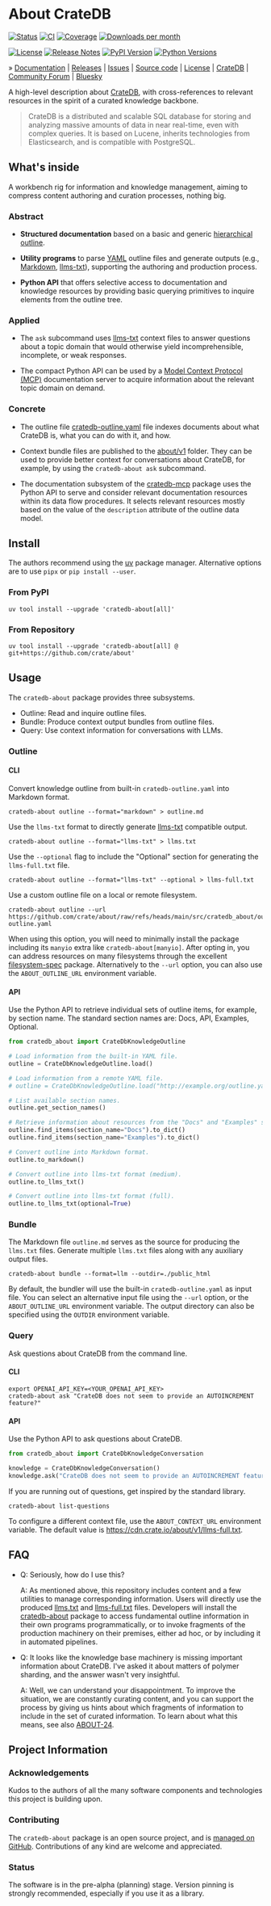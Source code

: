 # About CrateDB

[![Status][badge-status]][project-pypi]
[![CI][badge-ci]][project-ci]
[![Coverage][badge-coverage]][project-coverage]
[![Downloads per month][badge-downloads-per-month]][project-downloads]

[![License][badge-license]][project-license]
[![Release Notes][badge-release-notes]][project-release-notes]
[![PyPI Version][badge-package-version]][project-pypi]
[![Python Versions][badge-python-versions]][project-pypi]

» [Documentation]
| [Releases]
| [Issues]
| [Source code]
| [License]
| [CrateDB]
| [Community Forum]
| [Bluesky]

A high-level description about [CrateDB], with cross-references
to relevant resources in the spirit of a curated knowledge backbone.

> CrateDB is a distributed and scalable SQL database for storing and
> analyzing massive amounts of data in near real-time, even with
> complex queries. It is based on Lucene, inherits technologies from
> Elasticsearch, and is compatible with PostgreSQL.

## What's inside

A workbench rig for information and knowledge management,
aiming to compress content authoring and curation processes,
nothing big.

### Abstract

- **Structured documentation** based on a basic and generic [hierarchical outline].

- **Utility programs** to parse [YAML] outline files and generate outputs
  (e.g., [Markdown], [llms-txt]), supporting the authoring and
  production process.

- **Python API** that offers selective access to documentation
  and knowledge resources by providing basic querying primitives to
  inquire elements from the outline tree.

### Applied

- The `ask` subcommand uses [llms-txt] context files to answer questions
  about a topic domain that would otherwise yield incomprehensible,
  incomplete, or weak responses.

- The compact Python API can be used by a [Model Context Protocol (MCP)]
  documentation server to acquire information about the relevant topic
  domain on demand.

### Concrete

- The outline file [cratedb-outline.yaml] file indexes documents about
  what CrateDB is, what you can do with it, and how.

- Context bundle files are published to the [about/v1] folder.
  They can be used to provide better context for conversations about
  CrateDB, for example, by using the `cratedb-about ask` subcommand.

- The documentation subsystem of the [cratedb-mcp] package uses the
  Python API to serve and consider relevant documentation resources
  within its data flow procedures. It selects relevant resources mostly
  based on the value of the `description` attribute of the outline
  data model.

## Install

The authors recommend using the [uv] package manager. Alternative
options are to use `pipx` or `pip install --user`.

### From PyPI
```shell
uv tool install --upgrade 'cratedb-about[all]'
```
### From Repository
```shell
uv tool install --upgrade 'cratedb-about[all] @ git+https://github.com/crate/about'
```

## Usage

The `cratedb-about` package provides three subsystems.

- Outline: Read and inquire outline files.
- Bundle: Produce context output bundles from outline files.
- Query: Use context information for conversations with LLMs.

### Outline

#### CLI
Convert knowledge outline from built-in `cratedb-outline.yaml` into Markdown format.
```shell
cratedb-about outline --format="markdown" > outline.md
```
Use the `llms-txt` format to directly generate [llms-txt] compatible output.
```shell
cratedb-about outline --format="llms-txt" > llms.txt
```
Use the `--optional` flag to include the "Optional" section for
generating the `llms-full.txt` file.
```shell
cratedb-about outline --format="llms-txt" --optional > llms-full.txt
```

Use a custom outline file on a local or remote filesystem.
```shell
cratedb-about outline --url https://github.com/crate/about/raw/refs/heads/main/src/cratedb_about/outline/cratedb-outline.yaml
```
When using this option, you will need to minimally install the package including
its `manyio` extra like `cratedb-about[manyio]`. After opting in, you can address
resources on many filesystems through the excellent [filesystem-spec] package.
Alternatively to the `--url` option, you can also use the `ABOUT_OUTLINE_URL`
environment variable.

#### API
Use the Python API to retrieve individual sets of outline items, for example,
by section name. The standard section names are: Docs, API, Examples, Optional.
```python
from cratedb_about import CrateDbKnowledgeOutline

# Load information from the built-in YAML file.
outline = CrateDbKnowledgeOutline.load()

# Load information from a remote YAML file.
# outline = CrateDbKnowledgeOutline.load("http://example.org/outline.yaml")

# List available section names.
outline.get_section_names()

# Retrieve information about resources from the "Docs" and "Examples" sections.
outline.find_items(section_name="Docs").to_dict()
outline.find_items(section_name="Examples").to_dict()

# Convert outline into Markdown format.
outline.to_markdown()

# Convert outline into llms-txt format (medium).
outline.to_llms_txt()

# Convert outline into llms-txt format (full).
outline.to_llms_txt(optional=True)
```

### Bundle
The Markdown file `outline.md` serves as the source for producing the
`llms.txt` files. Generate multiple `llms.txt` files along with any
auxiliary output files.
```shell
cratedb-about bundle --format=llm --outdir=./public_html
```
By default, the bundler will use the built-in `cratedb-outline.yaml` as input file.
You can select an alternative input file using the `--url` option, or the
`ABOUT_OUTLINE_URL` environment variable. The output directory can
also be specified using the `OUTDIR` environment variable.

### Query
Ask questions about CrateDB from the command line.
#### CLI
```shell
export OPENAI_API_KEY=<YOUR_OPENAI_API_KEY>
cratedb-about ask "CrateDB does not seem to provide an AUTOINCREMENT feature?"
```
#### API
Use the Python API to ask questions about CrateDB.
```python
from cratedb_about import CrateDbKnowledgeConversation

knowledge = CrateDbKnowledgeConversation()
knowledge.ask("CrateDB does not seem to provide an AUTOINCREMENT feature?")
```

If you are running out of questions, get inspired by the standard library.
```shell
cratedb-about list-questions
```

To configure a different context file, use the `ABOUT_CONTEXT_URL` environment
variable. The default value is https://cdn.crate.io/about/v1/llms-full.txt.

## FAQ

- Q: Seriously, how do I use this?

  A: As mentioned above, this repository includes content and a few utilities
  to manage corresponding information. Users will directly use the produced
  [llms.txt] and [llms-full.txt] files. Developers will install the [cratedb-about]
  package to access fundamental outline information in their own programs
  programmatically, or to invoke fragments of the production machinery
  on their premises, either ad hoc, or by including it in automated pipelines.

- Q: It looks like the knowledge base machinery is missing important information
  about CrateDB. I've asked it about matters of polymer sharding, and the answer
  wasn't very insightful.

  A: Well, we can understand your disappointment. To improve the situation,
  we are constantly curating content, and you can support the process by giving
  us hints about which fragments of information to include in the set of
  curated information. To learn about what this means, see also [ABOUT-24].

## Project Information

### Acknowledgements
Kudos to the authors of all the many software components and technologies
this project is building upon.

### Contributing
The `cratedb-about` package is an open source project, and is [managed on
GitHub]. Contributions of any kind are welcome and appreciated.

### Status
The software is in the pre-alpha (planning) stage. Version pinning is strongly
recommended, especially if you use it as a library.


[ABOUT-24]: https://github.com/crate/about/issues/24
[about/v1]: https://cdn.crate.io/about/v1/
[CrateDB]: https://cratedb.com/database
[cratedb-about]: https://pypi.org/project/cratedb-about/
[cratedb-mcp]: https://github.com/crate/cratedb-mcp
[cratedb-outline.yaml]: https://github.com/crate/about/blob/main/src/cratedb_about/outline/cratedb-outline.yaml
[filesystem-spec]: https://filesystem-spec.readthedocs.io/
[hierarchical outline]: https://en.wikipedia.org/wiki/Outline_(list)
[llms-txt]: https://llmstxt.org/
[llms.txt]: https://cdn.crate.io/about/v1/llms.txt
[llms-full.txt]: https://cdn.crate.io/about/v1/llms-full.txt
[Markdown]: https://daringfireball.net/projects/markdown/
[Model Context Protocol (MCP)]: https://modelcontextprotocol.io/introduction
[uv]: https://docs.astral.sh/uv/
[YAML]: https://en.wikipedia.org/wiki/Yaml

[Bluesky]: https://bsky.app/search?q=cratedb
[Community Forum]: https://community.cratedb.com/
[Documentation]: https://github.com/crate/about
[Issues]: https://github.com/crate/about/issues
[License]: https://github.com/crate/about/blob/main/LICENSE
[managed on GitHub]: https://github.com/crate/about
[Source code]: https://github.com/crate/about
[Releases]: https://github.com/crate/about/releases

[badge-ci]: https://github.com/crate/about/actions/workflows/tests.yml/badge.svg
[badge-coverage]: https://codecov.io/gh/crate/about/branch/main/graph/badge.svg
[badge-downloads-per-month]: https://pepy.tech/badge/cratedb-about/month
[badge-license]: https://img.shields.io/github/license/crate/about.svg
[badge-package-version]: https://img.shields.io/pypi/v/cratedb-about.svg
[badge-python-versions]: https://img.shields.io/pypi/pyversions/cratedb-about.svg
[badge-release-notes]: https://img.shields.io/github/release/crate/about?label=Release+Notes
[badge-status]: https://img.shields.io/pypi/status/cratedb-about.svg
[project-ci]: https://github.com/crate/about/actions/workflows/tests.yml
[project-coverage]: https://app.codecov.io/gh/crate/about
[project-downloads]: https://pepy.tech/project/cratedb-about/
[project-github]: https://github.com/crate/about
[project-license]: https://github.com/crate/about/blob/main/LICENSE
[project-pypi]: https://pypi.org/project/cratedb-about
[project-release-notes]: https://github.com/crate/about/releases
